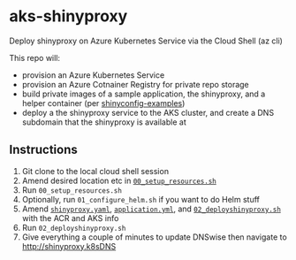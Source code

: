 # aks-shinyproxy
Deploy shinyproxy on Azure Kubernetes Service via the Cloud Shell (az cli)

This repo will:
- provision an Azure Kubernetes Service
- provision an Azure Cotnainer Registry for private repo storage
- build private images of a sample application, the shinyproxy, and a helper container (per [shinyconfig-examples](https://github.com/openanalytics/shinyproxy-config-examples/tree/master/03-containerized-kubernetes/shinyproxy-example))
- deploy a the shinyproxy service to the AKS cluster, and create a DNS subdomain that the shinyproxy is available at

## Instructions
1. Git clone to the local cloud shell session
2. Amend desired location etc in [`00_setup_resources.sh`](00_setup_resources.sh)
3. Run `00_setup_resources.sh`
4. Optionally, run `01_configure_helm.sh` if you want to do Helm stuff
5. Amend [`shinyproxy.yaml`](shinyproxy.yaml), [`application.yml`](application.yml), and [`02_deployshinyproxy.sh`](02_deployshinyproxy.sh) with the ACR and AKS info
6. Run `02_deployshinyproxy.sh`
7. Give everything a couple of minutes to update DNSwise then navigate to http://shinyproxy.k8sDNS
